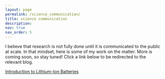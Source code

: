 ```yaml
---
layout: page
permalink: /science_communication/
title: science communication
description:
nav: true
nav_order: 5
---
```


I believe that research is not fully done until it is communicated to the public at scale. In that mindset, here is some of my work on the matter. More is coming soon, so stay tuned! Click a link below to be redirected to the relevant blog.

<!-- ![li-ion_battery](assets/img/li-ion_battery.png) -->

[Introduction to Lithium-Ion Batteries](https://shagunsworld.notion.site/Introduction-to-Lithium-Ion-Batteries-94bdc6bbc05b4df899780d4c4683540c)
